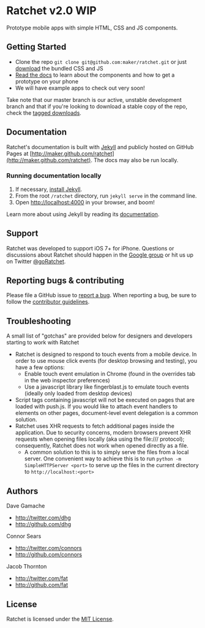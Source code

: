 # Ratchet v2.0 WIP

Prototype mobile apps with simple HTML, CSS and JS components.

## Getting Started

- Clone the repo `git clone git@github.com:maker/ratchet.git` or just [download](http://maker.github.com/ratchet/ratchet.zip) the bundled CSS and JS
- [Read the docs](http://maker.github.com/ratchet) to learn about the components and how to get a prototype on your phone
- We will have example apps to check out very soon!

Take note that our master branch is our active, unstable development branch and that if you're looking to download a stable copy of the repo, check the [tagged downloads](https://github.com/maker/ratchet/tags).

## Documentation

Ratchet's documentation is built with [Jekyll](http://jekyllrb.com) and publicly hosted on GitHub Pages at [http://maker.github.com/ratchet](http://maker.github.com/ratchet). The docs may also be run locally.

### Running documentation locally

1. If necessary, [install Jekyll](http://jekyllrb.com/docs/installation).
2. From the root `/ratchet` directory, run `jekyll serve` in the command line.
3. Open [http://localhost:4000](http://localhost:4000) in your browser, and boom!

Learn more about using Jekyll by reading its [documentation](http://jekyllrb.com/docs/home/).

## Support

Ratchet was developed to support iOS 7+ for iPhone. Questions or discussions about Ratchet should happen in the [Google group](https://groups.google.com/forum/#!forum/goratchet) or hit us up on Twitter [@goRatchet](http://www.twitter.com/goratchet).

## Reporting bugs & contributing

Please file a GitHub issue to [report a bug](http://github.com/maker/ratchet/issues). When reporting a bug, be sure to follow the [contributor guidelines](https://github.com/maker/ratchet/blob/master/CONTRIBUTING.md).

## Troubleshooting

A small list of "gotchas" are provided below for designers and developers starting to work with Ratchet

- Ratchet is designed to respond to touch events from a mobile device. In order to use mouse click events (for desktop browsing and testing), you have a few options:
    - Enable touch event emulation in Chrome (found in the overrides tab in the web inspector preferences)
    - Use a javascript library like fingerblast.js to emulate touch events (ideally only loaded from desktop devices)
- Script tags containing javascript will not be executed on pages that are loaded with push.js. If you would like to attach event handlers to elements on other pages, document-level event delegation is a common solution.
- Ratchet uses XHR requests to fetch additional pages inside the application. Due to security concerns, modern browsers prevent XHR requests when opening files locally (aka using the file:/// protocol); consequently, Ratchet does not work when opened directly as a file.
    - A common solution to this is to simply serve the files from a local server. One convenient way to achieve this is to run ```python -m SimpleHTTPServer <port>``` to serve up the files in the current directory to ```http://localhost:<port>```

## Authors

Dave Gamache

- http://twitter.com/dhg
- http://github.com/dhg

Connor Sears

- http://twitter.com/connors
- http://github.com/connors

Jacob Thornton

- http://twitter.com/fat
- http://github.com/fat


## License

Ratchet is licensed under the [MIT License](http://opensource.org/licenses/MIT).
